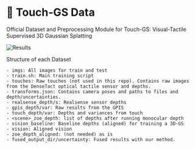 # 💾 Touch-GS Data
Official Dataset and Preprocessing Module for Touch-GS: Visual-Tactile Supervised 3D Gaussian Splatting


![Results](image.png)

Structure of each Dataset


```
- imgs: All images for train and test
- train.sh: Main training script 
- touches: Raw touches (not used in this repo). Contains raw images from the DenseTact optical tactile sensor and depths.
- transforms.json: Contains camera poses and paths to files and depth/uncertainties.
- realsense_depth/s: Realsense sensor depths
- gpis_depth/var: Raw results from the GPIS 
- touch_depth/var: Depths and variances from touch
- <scene>_zoe_depth: list of depths after running monocular depth
- vision_baseline: Baseline depths (aligned) for training a 3D-GS
- vision: Aligned vision
- zoe_depth_aligned: (not needed) as is
- fused_output_dir/uncertainty: Fused results with our method.
```
